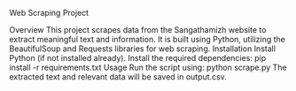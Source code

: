 Web Scraping Project


Overview
This project scrapes data from the Sangathamizh website to extract meaningful text and information.
It is built using Python, utilizing the BeautifulSoup and Requests libraries for web scraping.
Installation
Install Python (if not installed already).
Install the required dependencies:
pip install -r requirements.txt
Usage
Run the script using:
python scrape.py
The extracted text and relevant data will be saved in output.csv.
